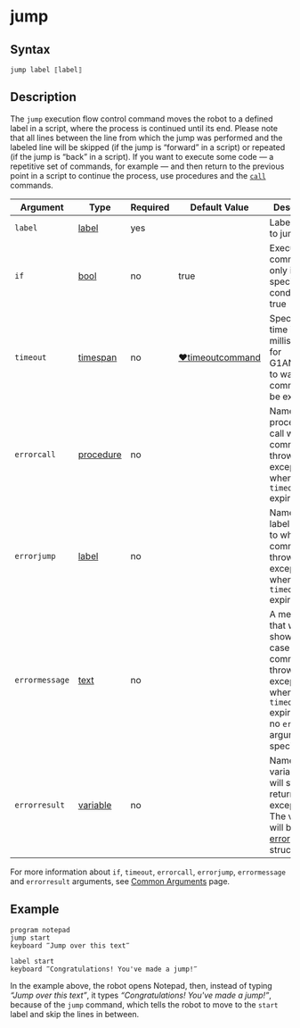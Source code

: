 # jump

## Syntax

```G1ANT
jump label ⟦label⟧
```

## Description

The `jump` execution flow control command moves the robot to a defined label in a script, where the process is continued until its end. Please note that all lines between the line from which the jump was performed and the labeled line will be skipped (if the jump is “forward” in a script) or repeated (if the jump is “back” in a script). If you want to execute some code — a repetitive set of commands, for example — and then return to the previous point in a script to continue the process, use procedures and the  [`call`](CallCommand.md) commands.

| Argument | Type | Required | Default Value | Description |
| -------- | ---- | -------- | ------------- | ----------- |
|`label`| [label](../../G1ANT.Language/Structures/LabelStructure.md) | yes| | Label name to jump to |
| `if`           | [bool](../../G1ANT.Language/Structures/BooleanStructure.md) | no       | true                                                        | Executes the command only if a specified condition is true   |
| `timeout`      | [timespan](../../G1ANT.Language/Structures/TimeSpanStructure.md) | no       | [♥timeoutcommand](../../../appendices/common-arguments.md) | Specifies time in milliseconds for G1ANT.Robot to wait for the command to be executed |
| `errorcall`    | [procedure](../../G1ANT.Language/Structures/ProcedureStructure.md) | no       |                                                             | Name of a procedure to call when the command throws an exception or when a given `timeout` expires |
| `errorjump`    | [label](../../G1ANT.Language/Structures/LabelStructure.md) | no       |                                                             | Name of the label to jump to when the command throws an exception or when a given `timeout` expires |
| `errormessage` | [text](../../G1ANT.Language/Structures/TextStructure.md) | no       |                                                             | A message that will be shown in case the command throws an exception or when a given `timeout` expires, and no `errorjump` argument is specified |
| `errorresult`  | [variable](../../G1ANT.Language/Structures/VariableStructure.md) | no       |                                                             | Name of a variable that will store the returned exception. The variable will be of [error](../../G1ANT.Language/Structures/ErrorStructure.md) structure  |

For more information about `if`, `timeout`, `errorcall`, `errorjump`, `errormessage` and `errorresult` arguments, see [Common Arguments](../../../appendices/common-arguments.md) page.

## Example

```G1ANT
program notepad
jump start
keyboard ‴Jump over this text‴

label start
keyboard ‴Congratulations! You've made a jump!‴
```

In the example above, the robot opens Notepad, then, instead of typing *“Jump over this text”*, it types *“Congratulations! You've made a jump!”*, because of the `jump` command, which tells the robot to move to the `start` label and skip the lines in between.
